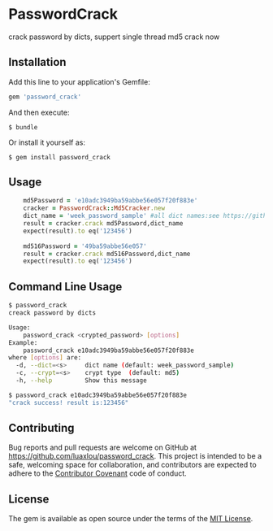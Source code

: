# PasswordCrack

crack password by dicts,
suppert  single thread  md5 crack now  

## Installation

Add this line to your application's Gemfile:

```ruby
gem 'password_crack'
```

And then execute:

    $ bundle

Or install it yourself as:

    $ gem install password_crack

## Usage
 

```ruby
    md5Password = 'e10adc3949ba59abbe56e057f20f883e'
    cracker = PasswordCrack::Md5Cracker.new 
    dict_name = 'week_password_sample' #all dict names:see https://github.com/luaxlou/week_password/tree/master/dicts
    result = cracker.crack md5Password,dict_name
    expect(result).to eq('123456')
      
    md516Password = '49ba59abbe56e057'
    result = cracker.crack md516Password,dict_name
    expect(result).to eq('123456')

```

## Command Line Usage

```bash
$ password_crack
creack password by dicts

Usage:
    password_crack <crypted_password> [options]
Example:
    password_crack e10adc3949ba59abbe56e057f20f883e
where [options] are:
  -d, --dict=<s>     dict name (default: week_password_sample)
  -c, --crypt=<s>    crypt type  (default: md5)
  -h, --help         Show this message

$ password_crack e10adc3949ba59abbe56e057f20f883e
"crack success! result is:123456"
```

## Contributing

Bug reports and pull requests are welcome on GitHub at https://github.com/luaxlou/password_crack. This project is intended to be a safe, welcoming space for collaboration, and contributors are expected to adhere to the [Contributor Covenant](contributor-covenant.org) code of conduct.


## License

The gem is available as open source under the terms of the [MIT License](http://opensource.org/licenses/MIT).

